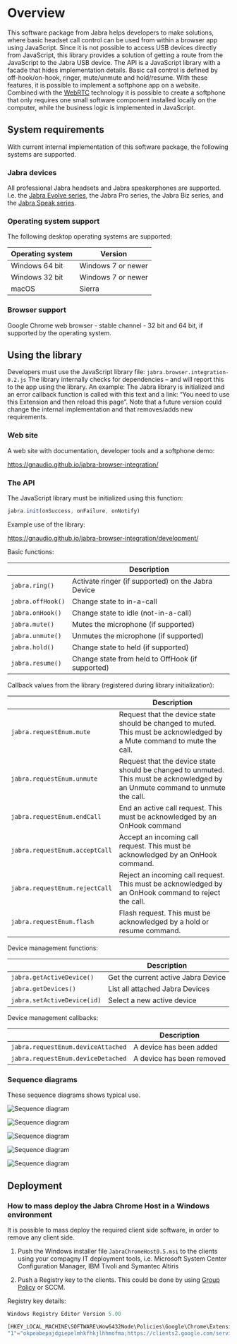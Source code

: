 # Overview
This software package from Jabra helps developers to make solutions, where basic headset call control can be used from within a browser app using JavaScript. Since it is not possible to access USB devices directly from JavaScript, this library provides a solution of getting a route from the JavaScript to the Jabra USB device. The API is a JavaScript library with a facade that hides implementation details. Basic call control is defined by off-hook/on-hook, ringer, mute/unmute and hold/resume. With these features, it is possible to implement a softphone app on a website. Combined with the [WebRTC](https://en.wikipedia.org/wiki/WebRTC) technology it is possible to create a softphone that only requires one small software component installed locally on the computer, while the business logic is implemented in JavaScript.

## System requirements
With current internal implementation of this software package, the following systems are supported. 

### Jabra devices
All professional Jabra headsets and Jabra speakerphones are supported. I.e. the [Jabra Evolve series](https://www.jabra.com/business/office-headsets/jabra-evolve), the Jabra Pro series, the Jabra Biz series, and the [Jabra Speak series](https://www.jabra.com/business/speakerphones/jabra-speak-series).

### Operating system support
The following desktop operating systems are supported:

| Operating system  | Version            | 
| ----------------- | ------------------ | 
| Windows 64 bit    | Windows 7 or newer | 
| Windows 32 bit    | Windows 7 or newer | 
| macOS             | Sierra             | 

### Browser support
Google Chrome web browser - stable channel - 32 bit and 64 bit, if supported by the operating system. 

## Using the library 
Developers must use the JavaScript library file: `jabra.browser.integration-0.2.js` 
The library internally checks for dependencies – and will report this to the app using the library. An example: The Jabra library is initialized and an error callback function is called with this text and a link: “You need to use this Extension and then reload this page”. Note that a future version could change the internal implementation and that removes/adds new requirements. 

### Web site
A web site with documentation, developer tools and a softphone demo: 

https://gnaudio.github.io/jabra-browser-integration/

### The API
The JavaScript library must be initialized using this function: 
```javascript
jabra.init(onSuccess, onFailure, onNotify) 
```
Example use of the library:

https://gnaudio.github.io/jabra-browser-integration/development/

Basic functions: 

|           | Description        | 
| ----------------- |------------------| 
| ` jabra.ring() `    | Activate ringer (if supported) on the Jabra Device  | 
| ` jabra.offHook() `    | Change state to in-a-call   | 
| ` jabra.onHook() `    | Change state to idle (not-in-a-call)  | 
| ` jabra.mute() `    | Mutes the microphone (if supported)   | 
| ` jabra.unmute() `    | Unmutes the microphone (if supported)   | 
| ` jabra.hold() `    | Change state to held (if supported)   | 
| ` jabra.resume() `    | Change state from held to OffHook (if supported)   |

Callback values from the library (registered during library initialization):

|           | Description        | 
| ----------------- |------------------| 
| ` jabra.requestEnum.mute `    | Request that the device state should be changed to muted. This must be acknowledged by a Mute command to mute the call.  | 
| ` jabra.requestEnum.unmute `    | Request that the device state should be changed to unmuted. This must be acknowledged by an Unmute command to unmute the call.    | 
| ` jabra.requestEnum.endCall `    | End an active call request. This must be acknowledged by an OnHook command   | 
| ` jabra.requestEnum.acceptCall `    | Accept an incoming call request. This must be acknowledged by an OnHook command.    | 
| ` jabra.requestEnum.rejectCall `    | Reject an incoming call request. This must be acknowledged by an OnHook command to reject the call.   | 
| ` jabra.requestEnum.flash `    | Flash request. This must be acknowledged by a hold or resume command.    |

Device management functions:

|           | Description        | 
| ----------------- |------------------| 
| ` jabra.getActiveDevice() `    | Get the current active Jabra Device   | 
| ` jabra.getDevices() `    | List all attached Jabra Devices   | 
| ` jabra.setActiveDevice(id) `    | Select a new active device  | 

Device management callbacks: 

|           | Description        | 
| ----------------- |------------------| 
| ` jabra.requestEnum.deviceAttached `    | A device has been added   | 
| ` jabra.requestEnum.deviceDetached `    | A device has been removed    | 

### Sequence diagrams
These sequence diagrams shows typical use.

![Sequence diagram](https://raw.githubusercontent.com/gnaudio/jabra-browser-integration/master/docs/outgoing-call-then-end-call.png)

![Sequence diagram](https://raw.githubusercontent.com/gnaudio/jabra-browser-integration/master/docs/incoming-call-then-accept-on-device-then-end-call.png)

![Sequence diagram](https://raw.githubusercontent.com/gnaudio/jabra-browser-integration/master/docs/incoming-call-then-user-rejects.png)

![Sequence diagram](https://raw.githubusercontent.com/gnaudio/jabra-browser-integration/master/docs/mute-unmute-from-device.png)

![Sequence diagram](https://raw.githubusercontent.com/gnaudio/jabra-browser-integration/master/docs/hold-resume-from-device.png)

## Deployment

### How to mass deploy the Jabra Chrome Host in a Windows environment

It is possible to mass deploy the required client side software, in order to remove any client side.

1. Push the Windows installer file `JabraChromeHost0.5.msi` to the clients using your compagny IT deployment tools, i.e. Microsoft System Center Configuration Manager, IBM Tivoli and Symantec Altiris 

2. Push a Registry key to the clients. This could be done by using [Group Policy](https://msdn.microsoft.com/en-us/library/bb742376.aspx) or SCCM.

Registry key details:

```javascript
Windows Registry Editor Version 5.00

[HKEY_LOCAL_MACHINE\SOFTWARE\Wow6432Node\Policies\Google\Chrome\ExtensionInstallForcelist]
"1"="okpeabepajdgiepelmhkfhkjlhhmofma;https://clients2.google.com/service/update2/crx"
```
